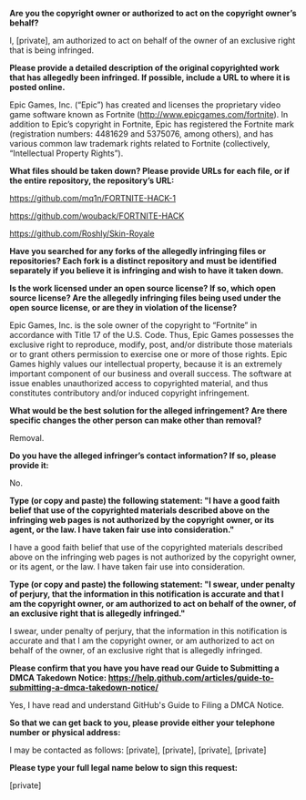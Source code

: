 **Are you the copyright owner or authorized to act on the copyright owner’s behalf?**

I, [private], am authorized to act on behalf of the owner of an exclusive right that is being infringed.

**Please provide a detailed description of the original copyrighted work that has allegedly been infringed. If possible, include a URL to where it is posted online.**

Epic Games, Inc. (“Epic”) has created and licenses the proprietary video game software known as Fortnite (http://www.epicgames.com/fortnite). In addition to Epic’s copyright in Fortnite, Epic has registered the Fortnite mark (registration numbers: 4481629 and 5375076, among others), and has various common law trademark rights related to Fortnite (collectively, “Intellectual Property Rights”).



**What files should be taken down? Please provide URLs for each file, or if the entire repository, the repository’s URL:**

https://github.com/mq1n/FORTNITE-HACK-1

https://github.com/wouback/FORTNITE-HACK

https://github.com/Roshly/Skin-Royale



**Have you searched for any forks of the allegedly infringing files or repositories? Each fork is a distinct repository and must be identified separately if you believe it is infringing and wish to have it taken down.**



**Is the work licensed under an open source license? If so, which open source license? Are the allegedly infringing files being used under the open source license, or are they in violation of the license?**



Epic Games, Inc. is the sole owner of the copyright to “Fortnite” in accordance with Title 17 of the U.S. Code. Thus, Epic Games possesses the exclusive right to reproduce, modify, post, and/or distribute those materials or to grant others permission to exercise one or more of those rights. Epic Games highly values our intellectual property, because it is an extremely important component of our business and overall success. The software at issue enables unauthorized access to copyrighted material, and thus constitutes contributory and/or induced copyright infringement.



**What would be the best solution for the alleged infringement? Are there specific changes the other person can make other than removal?**



Removal.

**Do you have the alleged infringer’s contact information? If so, please provide it:**

No.



**Type (or copy and paste) the following statement: "I have a good faith belief that use of the copyrighted materials described above on the infringing web pages is not authorized by the copyright owner, or its agent, or the law. I have taken fair use into consideration."**



I have a good faith belief that use of the copyrighted materials described above on the infringing web pages is not authorized by the copyright owner, or its agent, or the law. I have taken fair use into consideration.



**Type (or copy and paste) the following statement: "I swear, under penalty of perjury, that the information in this notification is accurate and that I am the copyright owner, or am authorized to act on behalf of the owner, of an exclusive right that is allegedly infringed."**



I swear, under penalty of perjury, that the information in this notification is accurate and that I am the copyright owner, or am authorized to act on behalf of the owner, of an exclusive right that is allegedly infringed.



**Please confirm that you have you have read our Guide to Submitting a DMCA Takedown Notice: https://help.github.com/articles/guide-to-submitting-a-dmca-takedown-notice/**



Yes, I have read and understand GitHub's Guide to Filing a DMCA Notice.



**So that we can get back to you, please provide either your telephone number or physical address:**



I may be contacted as follows: [private], [private], [private], [private]



**Please type your full legal name below to sign this request:**



[private]
